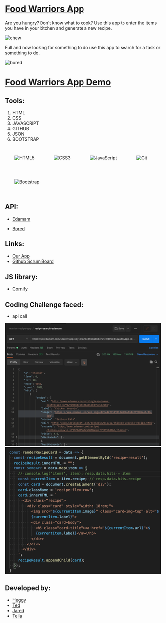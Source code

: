 # [Food Warriors App](https://jkharid.github.io/foodwarriorsRecipeApp/)

Are you hungry? Don't know what to cook?
Use this app to enter the items you have in your kitchen and generate a new recipe.

![chew](https://media.giphy.com/media/XbLeWvIwOcd2g/giphy.gif "Grubhub")

Full and now looking for something to do use this app to search for a task or something to do.

![bored](https://media.giphy.com/media/5gUnOrltPvZzW/giphy.gif "Bored")

# [Food Warriors App Demo](https://jkharid.github.io/foodwarriorsRecipeApp/)

## Tools:

1. HTML
1. CSS
1. JAVASCRIPT
1. GITHUB
1. JSON
1. BOOTSTRAP

<div align="left">
  <img style="margin: 30px" src="https://profilinator.rishav.dev/skills-assets/html5-original-wordmark.svg" alt="HTML5" height="45" />
  <img style="margin: 30px" src="https://profilinator.rishav.dev/skills-assets/css3-original-wordmark.svg" alt="CSS3" height="45" />
  <img style="margin: 30px" src="https://profilinator.rishav.dev/skills-assets/javascript-original.svg" alt="JavaScript" height="45" />
  <img style="margin: 30px" src="https://profilinator.rishav.dev/skills-assets/git-scm-icon.svg" alt="Git" height="45" />
  <img style="margin: 30px" src="https://profilinator.rishav.dev/skills-assets/bootstrap-plain.svg" alt="Bootstrap" height="50" />
</div> 

## API:

- [Edamam](https://developer.edamam.com/edamam-recipe-api-demo)

- [Bored](https://www.boredapi.com/)

## Links:
  - [Our App](https://github.com/JKhariD/foodwarriorsRecipeApp)
  - [Github Scrum Board](https://github.com/JKhariD/foodwarriorsRecipeApp/projects/1)

## JS library:

- [Cornify](https://www.cornify.com/extras)

## Coding Challenge faced:

- api call

<img src="./asset/postman-api-test.png">

<img src="./asset/code-api.png">

## Developed by:

- [Heggy](https://www.linkedin.com/in/castah/)
- [Ted](https://www.linkedin.com/in/ted-wetekamp-a6a2281/)
- [Jared](https://www.linkedin.com/in/ted-wetekamp-a6a2281/)
- [Teila](https://www.linkedin.com/in/Teila-Garraway/)
